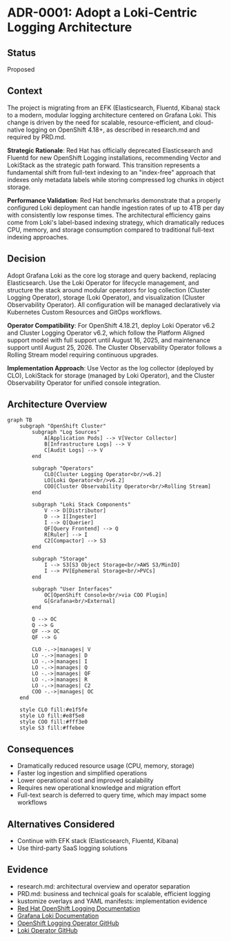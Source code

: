 # ADR-0001: Adopt a Loki-Centric Logging Architecture

## Status
Proposed

## Context
The project is migrating from an EFK (Elasticsearch, Fluentd, Kibana) stack to a modern, modular logging architecture centered on Grafana Loki. This change is driven by the need for scalable, resource-efficient, and cloud-native logging on OpenShift 4.18+, as described in research.md and required by PRD.md. 

**Strategic Rationale**: Red Hat has officially deprecated Elasticsearch and Fluentd for new OpenShift Logging installations, recommending Vector and LokiStack as the strategic path forward. This transition represents a fundamental shift from full-text indexing to an "index-free" approach that indexes only metadata labels while storing compressed log chunks in object storage.

**Performance Validation**: Red Hat benchmarks demonstrate that a properly configured Loki deployment can handle ingestion rates of up to 4TB per day with consistently low response times. The architectural efficiency gains come from Loki's label-based indexing strategy, which dramatically reduces CPU, memory, and storage consumption compared to traditional full-text indexing approaches.

## Decision
Adopt Grafana Loki as the core log storage and query backend, replacing Elasticsearch. Use the Loki Operator for lifecycle management, and structure the stack around modular operators for log collection (Cluster Logging Operator), storage (Loki Operator), and visualization (Cluster Observability Operator). All configuration will be managed declaratively via Kubernetes Custom Resources and GitOps workflows.

**Operator Compatibility**: For OpenShift 4.18.21, deploy Loki Operator v6.2 and Cluster Logging Operator v6.2, which follow the Platform Aligned support model with full support until August 16, 2025, and maintenance support until August 25, 2026. The Cluster Observability Operator follows a Rolling Stream model requiring continuous upgrades.

**Implementation Approach**: Use Vector as the log collector (deployed by CLO), LokiStack for storage (managed by Loki Operator), and the Cluster Observability Operator for unified console integration.

## Architecture Overview

```mermaid
graph TB
    subgraph "OpenShift Cluster"
        subgraph "Log Sources"
            A[Application Pods] --> V[Vector Collector]
            B[Infrastructure Logs] --> V
            C[Audit Logs] --> V
        end
        
        subgraph "Operators"
            CLO[Cluster Logging Operator<br/>v6.2]
            LO[Loki Operator<br/>v6.2]
            COO[Cluster Observability Operator<br/>Rolling Stream]
        end
        
        subgraph "Loki Stack Components"
            V --> D[Distributor]
            D --> I[Ingester]
            I --> Q[Querier]
            QF[Query Frontend] --> Q
            R[Ruler] --> I
            C2[Compactor] --> S3
        end
        
        subgraph "Storage"
            I --> S3[S3 Object Storage<br/>AWS S3/MinIO]
            I --> PV[Ephemeral Storage<br/>PVCs]
        end
        
        subgraph "User Interfaces"
            OC[OpenShift Console<br/>via COO Plugin]
            G[Grafana<br/>External]
        end
        
        Q --> OC
        Q --> G
        QF --> OC
        QF --> G
        
        CLO -.->|manages| V
        LO -.->|manages| D
        LO -.->|manages| I
        LO -.->|manages| Q
        LO -.->|manages| QF
        LO -.->|manages| R
        LO -.->|manages| C2
        COO -.->|manages| OC
    end
    
    style CLO fill:#e1f5fe
    style LO fill:#e8f5e8
    style COO fill:#fff3e0
    style S3 fill:#ffebee
```

## Consequences
- Dramatically reduced resource usage (CPU, memory, storage)
- Faster log ingestion and simplified operations
- Lower operational cost and improved scalability
- Requires new operational knowledge and migration effort
- Full-text search is deferred to query time, which may impact some workflows

## Alternatives Considered
- Continue with EFK stack (Elasticsearch, Fluentd, Kibana)
- Use third-party SaaS logging solutions

## Evidence
* research.md: architectural overview and operator separation
* PRD.md: business and technical goals for scalable, efficient logging
* kustomize overlays and YAML manifests: implementation evidence
* [Red Hat OpenShift Logging Documentation](https://docs.openshift.com/container-platform/latest/logging/cluster-logging.html)
* [Grafana Loki Documentation](https://grafana.com/docs/loki/latest/)
* [OpenShift Logging Operator GitHub](https://github.com/openshift/cluster-logging-operator)
* [Loki Operator GitHub](https://github.com/grafana/loki-operator)
